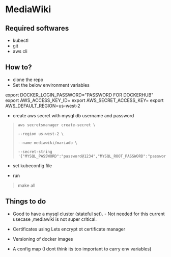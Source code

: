 # MediaWiki

## Required softwares

 - kubectl
 - git
 - aws cli

## How to?

- clone the repo
- Set the below environment variables

export DOCKER_LOGIN_PASSWORD="PASSWORD FOR DOCKERHUB"
export AWS_ACCESS_KEY_ID=
export AWS_SECRET_ACCESS_KEY=
export AWS_DEFAULT_REGION=us-west-2

- create aws secret with mysql db username and password

>     aws secretsmanager create-secret \
>     
>     --region us-west-2 \
>     
>     --name mediawiki/mariadb \
>     
>     --secret-string '{"MYSQL_PASSWORD":"password@1234","MYSQL_ROOT_PASSWORD":"password@1234"}'

  

 - set kubeconfig file

  

- run 

> make all

  

## Things to do

  

- Good to have a mysql cluster (stateful set). - Not needed for this current usecase ,mediawiki is not super critical.

- Certificates using Lets encrypt ot certificate manager
- Versioning of docker images
- A config map (I dont think its too important to carry env variables)